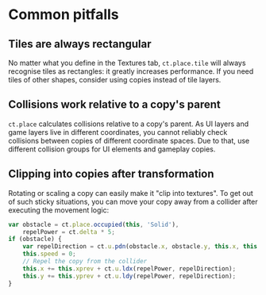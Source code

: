 # Common pitfalls

## Tiles are always rectangular

No matter what you define in the Textures tab, `ct.place.tile` will always recognise tiles as rectangles: it greatly increases performance. If you need tiles of other shapes, consider using copies instead of tile layers.

## Collisions work relative to a copy's parent

`ct.place` calculates collisions relative to a copy's parent. As UI layers and game layers live in different coordinates, you cannot reliably check collisions between copies of different coordinate spaces. Due to that, use different collision groups for UI elements and gameplay copies.

## Clipping into copies after transformation

Rotating or scaling a copy can easily make it "clip into textures". To get out of such sticky situations, you can move your copy away from a collider after executing the movement logic:

```js
var obstacle = ct.place.occupied(this, 'Solid'),
    repelPower = ct.delta * 5;
if (obstacle) {
    var repelDirection = ct.u.pdn(obstacle.x, obstacle.y, this.x, this.y);
    this.speed = 0;
    // Repel the copy from the collider
    this.x += this.xprev + ct.u.ldx(repelPower, repelDirection);
    this.y += this.yprev + ct.u.ldy(repelPower, repelDirection);
}
```